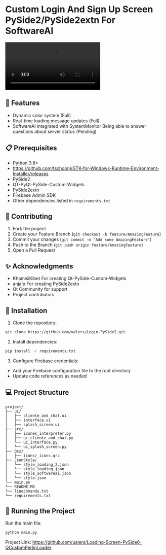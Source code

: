 # Custom Login And Sign Up Screen PySide2/PySide2extn For SoftwareAI

![Preview](gifs/video.mp4)

## 🚀 Features
- Dynamic color system (Full)
- Real-time loading message updates (Full)
- SoftwareAI integrated with SystemMonitor Being able to answer questions about server status (Pending)

## 📋 Prerequisites
- Python 3.8+
- https://github.com/tschoonj/GTK-for-Windows-Runtime-Environment-Installer/releases
- PySide2
- QT-PyQt-PySide-Custom-Widgets
- PySide2extn
- Firebase Admin SDK
- Other dependencies listed in `requirements.txt`

## 📝 Contributing

1. Fork the project
2. Create your Feature Branch (`git checkout -b feature/AmazingFeature`)
3. Commit your changes (`git commit -m 'Add some AmazingFeature'`)
4. Push to the Branch (`git push origin feature/AmazingFeature`)
5. Open a Pull Request

## ✨ Acknowledgments
- KhamisiKibet For creating Qt-PySide-Custom-Widgets
- anjalp For creating PySide2extn
- Qt Community for support
- Project contributors


## 🔧 Installation

1. Clone the repository:
```bash
git clone https://github.com/ualers/Login-PySide2.git
```

2. Install dependencies:
```bash
pip install -r requirements.txt
```

3. Configure Firebase credentials:
- Add your Firebase configuration file to the root directory
- Update code references as needed

## 💻 Project Structure

```
project/
├── ui/
│   ├── cliente_and_chat.ui
│   ├── interface.ui
│   ├── splash_screen.ui
├── src/
│   ├── icones_interpreter.py
│   ├── ui_cliente_and_chat.py
│   └── ui_interface.py
│   └── ui_splash_screen.py
├── Qss/
│   ├── icons/_icons.qrc
├── JsonStyle/
│   └── style_loading_2.json
│   └── style_loading.json
│   └── style_softwareai.json
│   └── style.json
└── main.py
└── README.MD
└── linecomands.txt
└── requirements.txt
```

## 🚀 Running the Project

Run the main file:
```bash
python main.py
```

Project Link: https://github.com/ualers/Loading-Screen-PySide6-QCustomPerlinLoader
